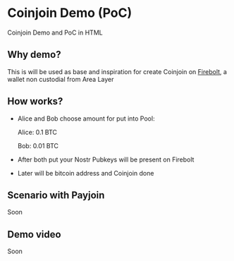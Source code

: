 # Coinjoin Demo (PoC)

Coinjoin Demo  and PoC in HTML

## Why demo?

This is will be used as base and inspiration for create Coinjoin on [Firebolt](https://github.com/AreaLayer/FireBolt), a wallet non custodial from Area Layer

## How works?

- Alice and Bob choose amount for put into Pool:

   Alice: 0.1 BTC

   Bob: 0.01 BTC

- After both put your Nostr Pubkeys will be present on Firebolt

- Later will be bitcoin address and Coinjoin done

## Scenario with Payjoin

Soon

## Demo video

Soon
